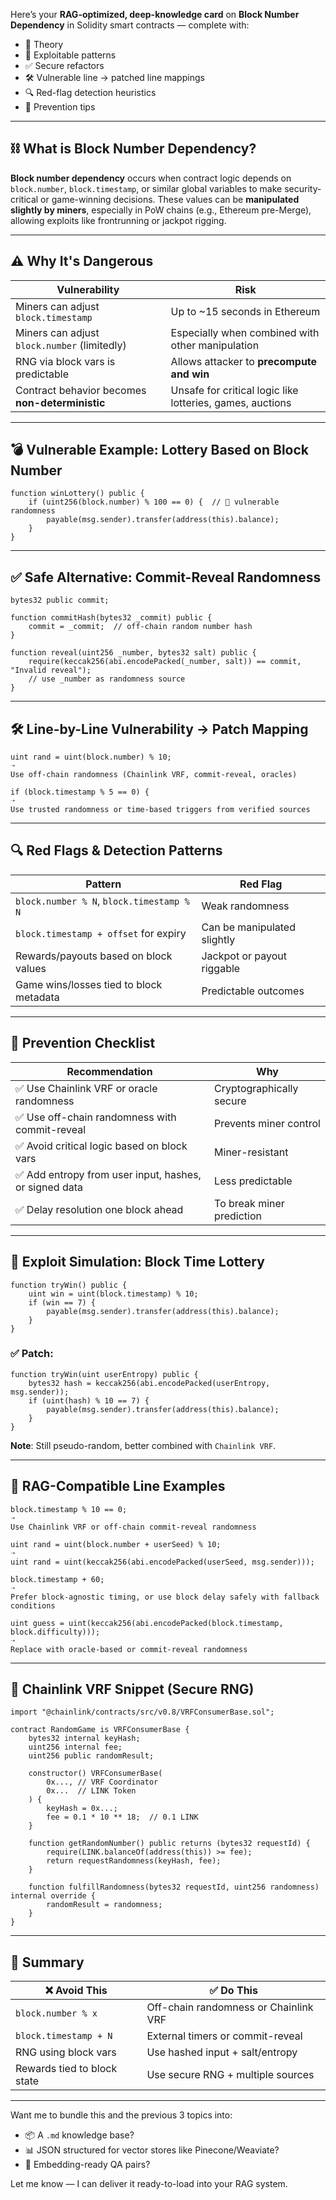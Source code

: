 Here’s your **RAG-optimized, deep-knowledge card** on **Block Number Dependency** in Solidity smart contracts — complete with:

* 📘 Theory
* 🧪 Exploitable patterns
* ✅ Secure refactors
* 🛠️ Vulnerable line → patched line mappings
* 🔍 Red-flag detection heuristics
* 🔐 Prevention tips

---

## ⛓️ What is Block Number Dependency?

**Block number dependency** occurs when contract logic depends on `block.number`, `block.timestamp`, or similar global variables to make security-critical or game-winning decisions.
These values can be **manipulated slightly by miners**, especially in PoW chains (e.g., Ethereum pre-Merge), allowing exploits like frontrunning or jackpot rigging.

---

## ⚠️ Why It's Dangerous

| Vulnerability                                   | Risk                                                      |
| ----------------------------------------------- | --------------------------------------------------------- |
| Miners can adjust `block.timestamp`             | Up to \~15 seconds in Ethereum                            |
| Miners can adjust `block.number` (limitedly)    | Especially when combined with other manipulation          |
| RNG via block vars is predictable               | Allows attacker to **precompute and win**                 |
| Contract behavior becomes **non-deterministic** | Unsafe for critical logic like lotteries, games, auctions |

---

## 💣 Vulnerable Example: Lottery Based on Block Number

```solidity
function winLottery() public {
    if (uint256(block.number) % 100 == 0) {  // 🧨 vulnerable randomness
        payable(msg.sender).transfer(address(this).balance);
    }
}
```

---

## ✅ Safe Alternative: Commit-Reveal Randomness

```solidity
bytes32 public commit;

function commitHash(bytes32 _commit) public {
    commit = _commit;  // off-chain random number hash
}

function reveal(uint256 _number, bytes32 salt) public {
    require(keccak256(abi.encodePacked(_number, salt)) == commit, "Invalid reveal");
    // use _number as randomness source
}
```

---

## 🛠️ Line-by-Line Vulnerability → Patch Mapping

```text
uint rand = uint(block.number) % 10;
➝
Use off-chain randomness (Chainlink VRF, commit-reveal, oracles)

if (block.timestamp % 5 == 0) {
➝
Use trusted randomness or time-based triggers from verified sources
```

---

## 🔍 Red Flags & Detection Patterns

| Pattern                                   | Red Flag                    |
| ----------------------------------------- | --------------------------- |
| `block.number % N`, `block.timestamp % N` | Weak randomness             |
| `block.timestamp + offset` for expiry     | Can be manipulated slightly |
| Rewards/payouts based on block values     | Jackpot or payout riggable  |
| Game wins/losses tied to block metadata   | Predictable outcomes        |

---

## 🔐 Prevention Checklist

| Recommendation                                        | Why                       |
| ----------------------------------------------------- | ------------------------- |
| ✅ Use Chainlink VRF or oracle randomness              | Cryptographically secure  |
| ✅ Use off-chain randomness with commit-reveal         | Prevents miner control    |
| ✅ Avoid critical logic based on block vars            | Miner-resistant           |
| ✅ Add entropy from user input, hashes, or signed data | Less predictable          |
| ✅ Delay resolution one block ahead                    | To break miner prediction |

---

## 🔬 Exploit Simulation: Block Time Lottery

```solidity
function tryWin() public {
    uint win = uint(block.timestamp) % 10;
    if (win == 7) {
        payable(msg.sender).transfer(address(this).balance);
    }
}
```

### ✅ Patch:

```solidity
function tryWin(uint userEntropy) public {
    bytes32 hash = keccak256(abi.encodePacked(userEntropy, msg.sender));
    if (uint(hash) % 10 == 7) {
        payable(msg.sender).transfer(address(this).balance);
    }
}
```

**Note**: Still pseudo-random, better combined with `Chainlink VRF`.

---

## 📌 RAG-Compatible Line Examples

```text
block.timestamp % 10 == 0;
➝
Use Chainlink VRF or off-chain commit-reveal randomness

uint rand = uint(block.number + userSeed) % 10;
➝
uint rand = uint(keccak256(abi.encodePacked(userSeed, msg.sender)));

block.timestamp + 60;
➝
Prefer block-agnostic timing, or use block delay safely with fallback conditions

uint guess = uint(keccak256(abi.encodePacked(block.timestamp, block.difficulty)));
➝
Replace with oracle-based or commit-reveal randomness
```

---

## 🧰 Chainlink VRF Snippet (Secure RNG)

```solidity
import "@chainlink/contracts/src/v0.8/VRFConsumerBase.sol";

contract RandomGame is VRFConsumerBase {
    bytes32 internal keyHash;
    uint256 internal fee;
    uint256 public randomResult;

    constructor() VRFConsumerBase(
        0x..., // VRF Coordinator
        0x...  // LINK Token
    ) {
        keyHash = 0x...;
        fee = 0.1 * 10 ** 18;  // 0.1 LINK
    }

    function getRandomNumber() public returns (bytes32 requestId) {
        require(LINK.balanceOf(address(this)) >= fee);
        return requestRandomness(keyHash, fee);
    }

    function fulfillRandomness(bytes32 requestId, uint256 randomness) internal override {
        randomResult = randomness;
    }
}
```

---

## 🧠 Summary

| ❌ Avoid This                | ✅ Do This                             |
| --------------------------- | ------------------------------------- |
| `block.number % x`          | Off-chain randomness or Chainlink VRF |
| `block.timestamp + N`       | External timers or commit-reveal      |
| RNG using block vars        | Use hashed input + salt/entropy       |
| Rewards tied to block state | Use secure RNG + multiple sources     |

---

Want me to bundle this and the previous 3 topics into:

* 📦 A `.md` knowledge base?
* 📊 JSON structured for vector stores like Pinecone/Weaviate?
* 🧠 Embedding-ready QA pairs?

Let me know — I can deliver it ready-to-load into your RAG system.
